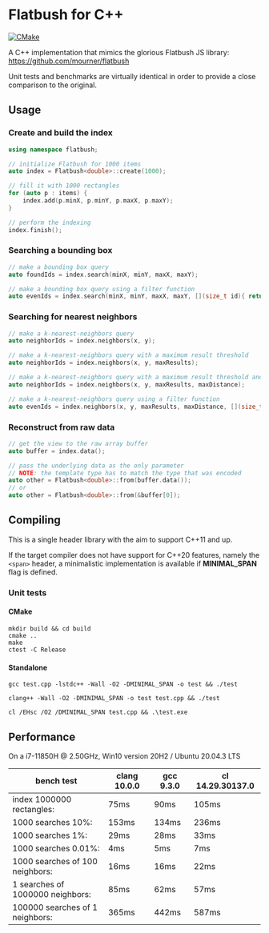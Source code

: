 # Flatbush for C++

[![CMake](https://github.com/chusitoo/flatbush/actions/workflows/cmake.yml/badge.svg)](https://github.com/chusitoo/flatbush/actions/workflows/cmake.yml)

A C++ implementation that mimics the glorious Flatbush JS library: https://github.com/mourner/flatbush

Unit tests and benchmarks are virtually identical in order to provide a close comparison to the original.

## Usage

### Create and build the index

```cpp
using namespace flatbush;

// initialize Flatbush for 1000 items
auto index = Flatbush<double>::create(1000);

// fill it with 1000 rectangles
for (auto p : items) {
    index.add(p.minX, p.minY, p.maxX, p.maxY);
}

// perform the indexing
index.finish();
```

### Searching a bounding box

```cpp
// make a bounding box query
auto foundIds = index.search(minX, minY, maxX, maxY);

// make a bounding box query using a filter function 
auto evenIds = index.search(minX, minY, maxX, maxY, [](size_t id){ return id % 2 == 0; });
```

### Searching for nearest neighbors

```cpp
// make a k-nearest-neighbors query
auto neighborIds = index.neighbors(x, y);

// make a k-nearest-neighbors query with a maximum result threshold
auto neighborIds = index.neighbors(x, y, maxResults);

// make a k-nearest-neighbors query with a maximum result threshold and limit the distance 
auto neighborIds = index.neighbors(x, y, maxResults, maxDistance);

// make a k-nearest-neighbors query using a filter function
auto evenIds = index.neighbors(x, y, maxResults, maxDistance, [](size_t id){ return id % 2 == 0; });
```

### Reconstruct from raw data
```cpp
// get the view to the raw array buffer
auto buffer = index.data();

// pass the underlying data as the only parameter
// NOTE: the template type has to match the type that was encoded 
auto other = Flatbush<double>::from(buffer.data());
// or
auto other = Flatbush<double>::from(&buffer[0]);
```

## Compiling
This is a single header library with the aim to support C++11 and up.

If the target compiler does not have support for C++20 features, namely the ```<span>``` header, a minimalistic implementation is available if **MINIMAL_SPAN** flag is defined.

### Unit tests
    
#### CMake
```shell
mkdir build && cd build
cmake ..
make
ctest -C Release
``` 

#### Standalone
```shell
gcc test.cpp -lstdc++ -Wall -O2 -DMINIMAL_SPAN -o test && ./test
```

```shell
clang++ -Wall -O2 -DMINIMAL_SPAN -o test test.cpp && ./test
```

```shell
cl /EHsc /O2 /DMINIMAL_SPAN test.cpp && .\test.exe
```

## Performance

On a i7-11850H @ 2.50GHz, Win10 version 20H2 / Ubuntu 20.04.3 LTS

bench test | clang 10.0.0 | gcc 9.3.0 | cl 14.29.30137.0
--- | --- | --- | ---
index 1000000 rectangles: | 75ms | 90ms | 105ms
1000 searches 10%: | 153ms | 134ms | 236ms
1000 searches 1%: | 29ms | 28ms | 33ms
1000 searches 0.01%: | 4ms | 5ms | 7ms
1000 searches of 100 neighbors: | 16ms | 16ms | 22ms
1 searches of 1000000 neighbors: | 85ms | 62ms | 57ms
100000 searches of 1 neighbors: | 365ms | 442ms | 587ms
```
